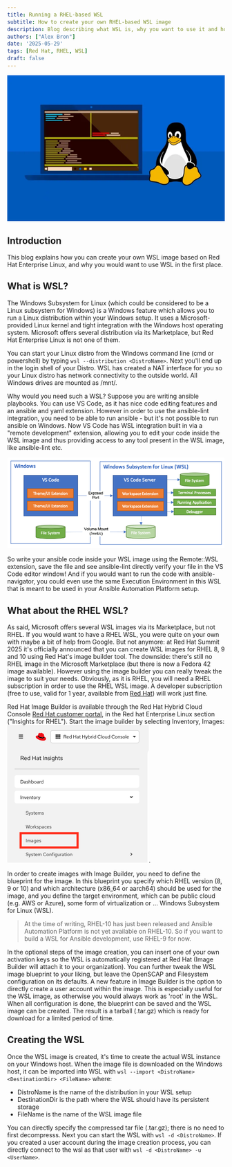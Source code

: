 ```yaml
---
title: Running a RHEL-based WSL
subtitle: How to create your own RHEL-based WSL image
description: Blog describing what WSL is, why you want to use it and how you can create a RHEL-based WSL
authors: ["Alex Bron"]
date: '2025-05-29'
tags: [Red Hat, RHEL, WSL]
draft: false
---
```

![Windows Subsystem for Linux](windowslinux.png)

## Introduction

This blog explains how you can create your own WSL image based on Red Hat
Enterprise Linux, and why you would want to use WSL in the first place. 

<!-- I will also share the Github repository that holds the Ansible code to generate a custom RHEL WSL image in an automated way. -->

## What is WSL?

The Windows Subsystem for Linux (which could be considered to be a Linux
subsystem for Windows) is a Windows feature which allows you to run a Linux
distribution within your Windows setup. It uses a Microsoft-provided Linux
kernel and tight integration with the Windows host operating system. Microsoft
offers several distribution via its Marketplace, but Red Hat Enterprise Linux
is not one of them.

You can start your Linux distro from the Windows command line (cmd or
powershell) by typing `wsl --distribution <DistroName>`. Next you'll end up in
the login shell of your Distro. WSL has created a NAT interface for you so your
Linux distro has network connectivity to the outside world. All Windows drives
are mounted as /mnt/<DriveLetter>.

Why would you need such a WSL? Suppose you are writing ansible playbooks. You
can use VS Code, as it has nice code editing features and an ansible and yaml
extension. However in order to use the ansible-lint integration, you need to be
able to run ansible - but it's not possible to run ansible on Windows. Now VS
Code has WSL integration built in via a "remote development" extension, allowing
you to edit your code inside the WSL image and thus providing access to any tool
present in the WSL image, like ansible-lint etc.

![VS Code with WSL](vscode-wsl.png)

So write your ansible code inside your WSL image using the Remote::WSL
extension, save the file and see ansible-lint directly verify your file in the
VS Code editor window! And if you would want to run the code with
ansible-navigator, you could even use the same Execution Environment in this WSL
that is meant to be used in your Ansible Automation Platform setup.

## What about the RHEL WSL?

As said, Microsoft offers several WSL images via its Marketplace, but not RHEL.
If you would want to have a RHEL WSL, you were quite on your own with maybe a
bit of help from Google. But not anymore: at Red Hat Summit 2025 it's officially
announced that you can create WSL images for RHEL 8, 9 and 10 using Red Hat's
image builder tool. The downside: there's still no RHEL image in the Microsoft
Marketplace (but there is now a Fedora 42 image available). However using the
image builder you can really tweak the image to suit your needs. Obviously, as
it is RHEL, you will need a RHEL subscription in order to use the RHEL WSL
image. A developer subscription (free to use, valid for 1 year, available from
[Red Hat](https://developers.redhat.com)) will work just fine.

Red Hat Image Builder is available through the Red Hat Hybrid Cloud Console
[Red Hat customer portal](https://console.redhat.com), in the Red hat Enterprise
Linux section ("Insights for RHEL"). Start the image builder by selecting
Inventory, Images: ![Image Builder button](rhconsole02.png).

In order to create images with Image Builder, you need to define the blueprint
for the image. In this blueprint you specify which RHEL version (8, 9 or 10)
and which architecture (x86_64 or aarch64) should be used for the image, and
you define the target environment, which can be public cloud (e.g. AWS or
Azure), some form of virtualization or ... Windows Subsystem for Linux (WSL).

> At the time of writing, RHEL-10 has just been released and Ansible Automation
> Platform is not yet available on RHEL-10. So if you want to build a WSL for
> Ansible development, use RHEL-9 for now.

In the optional steps of the image creation, you can insert one of your own
activation keys so the WSL is automatically registered at Red Hat (Image Builder
will attach it to your organization). You can further tweak the WSL image
blueprint to your liking, but leave the OpenSCAP and Filesystem configuration
on its defaults. A new feature in Image Builder is the option to directly
create a user account within the image. This is especially useful for the WSL
image, as otherwise you would always work as 'root' in the WSL. When all
configuration is done, the blueprint can be saved and the WSL image can be
created. The result is a tarball (.tar.gz) which is ready for download for a
limited period of time.

## Creating the WSL

Once the WSL image is created, it's time to create the actual WSL instance on
your Windows host. When the image file is downloaded on the Windows host, it
can be imported into WSL with `wsl --import <DistroName> <DestinationDir>
<FileName>` where:
- DistroName is the name of the distribution in your WSL setup
- DestinationDir is the path where the WSL should have its persistent storage
- FileName is the name of the WSL image file

You can directly specify the compressed tar file (.tar.gz); there is no need
to first decompresss. Next you can start the WSL with `wsl -d <DistroName>`. If
you created a user account during the image creation process, you can directly
connect to the wsl as that user with `wsl -d <DistroName> -u <UserName>`.

